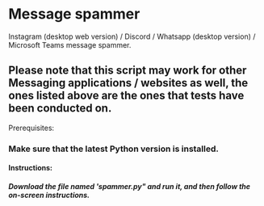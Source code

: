# Message spammer
Instagram (desktop web version) / Discord / Whatsapp (desktop version) / Microsoft Teams message spammer.
## Please note that this script may work for other Messaging applications / websites as well, the ones listed above are the ones that tests have been conducted on.

Prerequisites:
### Make sure that the latest Python version is installed.


#### Instructions:
##### Download the file named 'spammer.py" and run it, and then follow the on-screen instructions.

